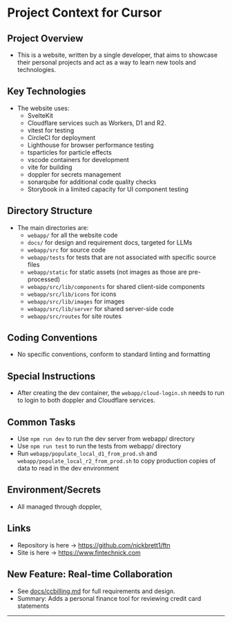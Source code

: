 # Project Context for Cursor

## Project Overview

- This is a website, written by a single developer, that aims to showcase their personal projects and act as a way to learn new tools and technologies.

## Key Technologies

- The website uses:
  - SvelteKit
  - Cloudflare services such as Workers, D1 and R2.
  - vitest for testing
  - CircleCI for deployment
  - Lighthouse for browser performance testing
  - tsparticles for particle effects
  - vscode containers for development
  - vite for building
  - doppler for secrets management
  - sonarqube for additional code quality checks
  - Storybook in a limited capacity for UI component testing

## Directory Structure

- The main directories are:
  - `webapp/` for all the website code
  - `docs/` for design and requirement docs, targeted for LLMs
  - `webapp/src` for source code
  - `webapp/tests` for tests that are not associated with specific source files
  - `webapp/static` for static assets (not images as those are pre-processed)
  - `webapp/src/lib/components` for shared client-side components
  - `webapp/src/lib/icons` for icons
  - `webapp/src/lib/images` for images
  - `webapp/src/lib/server` for shared server-side code
  - `webapp/src/routes` for site routes

## Coding Conventions

- No specific conventions, conform to standard linting and formatting

## Special Instructions

- After creating the dev container, the `webapp/cloud-login.sh` needs to run to login to both doppler and Cloudflare services.

## Common Tasks

- Use `npm run dev` to run the dev server from webapp/ directory
- Use `npm run test` to run the tests from webapp/ directory
- Run `webapp/populate_local_d1_from_prod.sh` and `webapp/populate_local_r2_from_prod.sh` to copy production copies of data to read in the dev environment

## Environment/Secrets

- All managed through doppler,

## Links

- Repository is here -> https://github.com/nickbrett1/ftn
- Site is here -> https://www.fintechnick.com

## New Feature: Real-time Collaboration

- See [docs/ccbilling.md](../docs/ccbilling.md.md) for full requirements and design.
- Summary: Adds a personal finance tool for reviewing credit card statements

---
